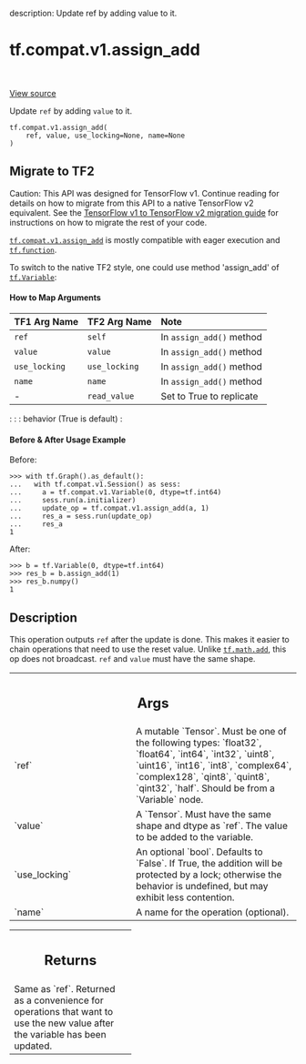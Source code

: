 description: Update ref by adding value to it.

<div itemscope itemtype="http://developers.google.com/ReferenceObject">
<meta itemprop="name" content="tf.compat.v1.assign_add" />
<meta itemprop="path" content="Stable" />
</div>

# tf.compat.v1.assign_add

<!-- Insert buttons and diff -->

<table class="tfo-notebook-buttons tfo-api nocontent" align="left">

</table>

<a target="_blank" class="external" href="/code/stable/tensorflow/python/ops/state_ops.py">View source</a>



Update `ref` by adding `value` to it.


<pre class="devsite-click-to-copy prettyprint lang-py tfo-signature-link">
<code>tf.compat.v1.assign_add(
    ref, value, use_locking=None, name=None
)
</code></pre>





 <section><devsite-expandable expanded>
 <h2 class="showalways">Migrate to TF2</h2>

Caution: This API was designed for TensorFlow v1.
Continue reading for details on how to migrate from this API to a native
TensorFlow v2 equivalent. See the
[TensorFlow v1 to TensorFlow v2 migration guide](https://www.tensorflow.org/guide/migrate)
for instructions on how to migrate the rest of your code.

<a href="../../../tf/compat/v1/assign_add.md"><code>tf.compat.v1.assign_add</code></a> is mostly compatible with eager
execution and <a href="../../../tf/function.md"><code>tf.function</code></a>.

To switch to the native TF2 style, one could use method 'assign_add' of
<a href="../../../tf/Variable.md"><code>tf.Variable</code></a>:

#### How to Map Arguments

| TF1 Arg Name          | TF2 Arg Name    | Note                       |
| :-------------------- | :-------------- | :------------------------- |
| `ref`                 | `self`          | In `assign_add()` method   |
| `value`               | `value`         | In `assign_add()` method   |
| `use_locking`         | `use_locking`   | In `assign_add()` method   |
| `name`                | `name`          | In `assign_add()` method   |
| -                     | `read_value`    | Set to True to replicate   |
:                       :                 : behavior (True is default) :


#### Before & After Usage Example

Before:

```
>>> with tf.Graph().as_default():
...   with tf.compat.v1.Session() as sess:
...     a = tf.compat.v1.Variable(0, dtype=tf.int64)
...     sess.run(a.initializer)
...     update_op = tf.compat.v1.assign_add(a, 1)
...     res_a = sess.run(update_op)
...     res_a
1
```

After:

```
>>> b = tf.Variable(0, dtype=tf.int64)
>>> res_b = b.assign_add(1)
>>> res_b.numpy()
1
```


 </aside></devsite-expandable></section>

<h2>Description</h2>

<!-- Placeholder for "Used in" -->

This operation outputs `ref` after the update is done.
This makes it easier to chain operations that need to use the reset value.
Unlike <a href="../../../tf/math/add.md"><code>tf.math.add</code></a>, this op does not broadcast. `ref` and `value` must have
the same shape.

<!-- Tabular view -->
 <table class="responsive fixed orange">
<colgroup><col width="214px"><col></colgroup>
<tr><th colspan="2"><h2 class="add-link">Args</h2></th></tr>

<tr>
<td>
`ref`<a id="ref"></a>
</td>
<td>
A mutable `Tensor`. Must be one of the following types: `float32`,
`float64`, `int64`, `int32`, `uint8`, `uint16`, `int16`, `int8`,
`complex64`, `complex128`, `qint8`, `quint8`, `qint32`, `half`. Should be
from a `Variable` node.
</td>
</tr><tr>
<td>
`value`<a id="value"></a>
</td>
<td>
A `Tensor`. Must have the same shape and dtype as `ref`. The value to
be added to the variable.
</td>
</tr><tr>
<td>
`use_locking`<a id="use_locking"></a>
</td>
<td>
An optional `bool`. Defaults to `False`. If True, the addition
will be protected by a lock; otherwise the behavior is undefined, but may
exhibit less contention.
</td>
</tr><tr>
<td>
`name`<a id="name"></a>
</td>
<td>
A name for the operation (optional).
</td>
</tr>
</table>



<!-- Tabular view -->
 <table class="responsive fixed orange">
<colgroup><col width="214px"><col></colgroup>
<tr><th colspan="2"><h2 class="add-link">Returns</h2></th></tr>
<tr class="alt">
<td colspan="2">
Same as `ref`.  Returned as a convenience for operations that want
to use the new value after the variable has been updated.
</td>
</tr>

</table>


